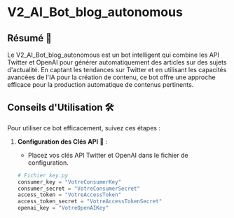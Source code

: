 # V2_AI_Bot_blog_autonomous 

## Résumé 📝

Le V2_AI_Bot_blog_autonomous est un bot intelligent qui combine les API Twitter et OpenAI pour générer automatiquement des articles sur des sujets d'actualité. En captant les tendances sur Twitter et en utilisant les capacités avancées de l'IA pour la création de contenu, ce bot offre une approche efficace pour la production automatique de contenus pertinents.

## Conseils d'Utilisation 🛠

Pour utiliser ce bot efficacement, suivez ces étapes :

1. **Configuration des Clés API** 🔑 :
   - Placez vos clés API Twitter et OpenAI dans le fichier de configuration.

   ```python
   # Fichier key.py
   consumer_key = "VotreConsumerKey"
   consumer_secret = "VotreConsumerSecret"
   access_token = "VotreAccessToken"
   access_token_secret = "VotreAccessTokenSecret"
   openai_key = "VotreOpenAIKey"
